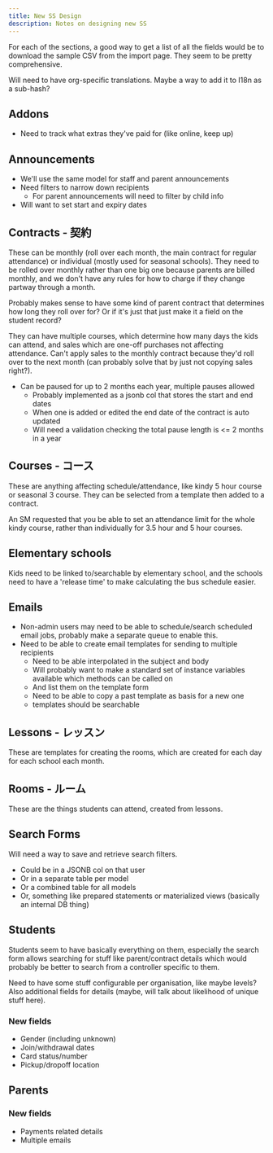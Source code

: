 ```yaml
---
title: New SS Design
description: Notes on designing new SS
---
```


For each of the sections, a good way to get a list of all the fields would be to download the sample CSV from the import page. They seem to be pretty comprehensive.

Will need to have org-specific translations. Maybe a way to add it to I18n as a sub-hash?

## Addons

- Need to track what extras they've paid for (like online, keep up)

## Announcements

- We'll use the same model for staff and parent announcements
- Need filters to narrow down recipients
  - For parent announcements will need to filter by child info
- Will want to set start and expiry dates

## Contracts - 契約

These can be monthly (roll over each month, the main contract for regular attendance) or individual (mostly used for seasonal schools). They need to be rolled over monthly rather than one big one because parents are billed monthly, and we don't have any rules for how to charge if they change partway through a month.

Probably makes sense to have some kind of parent contract that determines how long they roll over for? Or if it's just that just make it a field on the student record?

They can have multiple courses, which determine how many days the kids can attend, and sales which are one-off purchases not affecting attendance. Can't apply sales to the monthly contract because they'd roll over to the next month (can probably solve that by just not copying sales right?).

- Can be paused for up to 2 months each year, multiple pauses allowed
  - Probably implemented as a jsonb col that stores the start and end dates
  - When one is added or edited the end date of the contract is auto updated
  - Will need a validation checking the total pause length is <= 2 months in a year

## Courses - コース

These are anything affecting schedule/attendance, like kindy 5 hour course or seasonal 3 course. They can be selected from a template then added to a contract.

An SM requested that you be able to set an attendance limit for the whole kindy course, rather than individually for 3.5 hour and 5 hour courses.

## Elementary schools

Kids need to be linked to/searchable by elementary school, and the schools need to have a 'release time' to make calculating the bus schedule easier.

## Emails

- Non-admin users may need to be able to schedule/search scheduled email jobs, probably make a separate queue to enable this.
- Need to be able to create email templates for sending to multiple recipients
  - Need to be able interpolated in the subject and body
  - Will probably want to make a standard set of instance variables available which methods can be called on
  - And list them on the template form
  - Need to be able to copy a past template as basis for a new one
  - templates should be searchable

## Lessons - レッスン

These are templates for creating the rooms, which are created for each day for each school each month.

## Rooms - ルーム

These are the things students can attend, created from lessons.

## Search Forms

Will need a way to save and retrieve search filters.

- Could be in a JSONB col on that user
- Or in a separate table per model
- Or a combined table for all models
- Or, something like prepared statements or materialized views (basically an internal DB thing)

## Students

Students seem to have basically everything on them, especially the search form allows searching for stuff like parent/contract details which would probably be better to search from a controller specific to them.

Need to have some stuff configurable per organisation, like maybe levels? Also additional fields for details (maybe, will talk about likelihood of unique stuff here).

### New fields

- Gender (including unknown)
- Join/withdrawal dates
- Card status/number
- Pickup/dropoff location

## Parents

### New fields

- Payments related details
- Multiple emails
